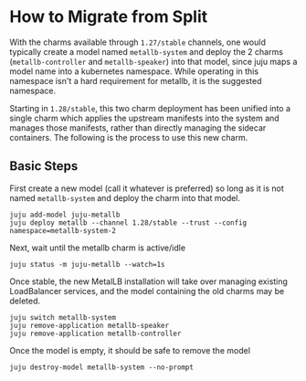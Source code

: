 # How to Migrate from Split

With the charms available through `1.27/stable` channels, one would typically create a model named `metallb-system` and deploy the 2 charms (`metallb-controller` and `metallb-speaker`) into that model, since juju maps a model name into a kubernetes namespace. While operating in this namespace isn't a hard requirement for metallb, it is the suggested namespace.

Starting in `1.28/stable`, this two charm deployment has been unified into a single charm which applies the upstream manifests into the system and manages those manifests, rather than directly managing the sidecar containers. The following is the process to use this new charm.

## Basic Steps
First create a new model (call it whatever is preferred) so long as it is not named `metallb-system` and deploy the charm into that model.

```shell
juju add-model juju-metallb
juju deploy metallb --channel 1.28/stable --trust --config namespace=metallb-system-2
```

Next, wait until the metallb charm is active/idle

```shell
juju status -m juju-metallb --watch=1s
```

Once stable, the new MetalLB installation will take over managing existing LoadBalancer services, and the model containing the old charms may be deleted.

```shell
juju switch metallb-system
juju remove-application metallb-speaker
juju remove-application metallb-controller
```

Once the model is empty, it should be safe to remove the model

```shell
juju destroy-model metallb-system --no-prompt
```
